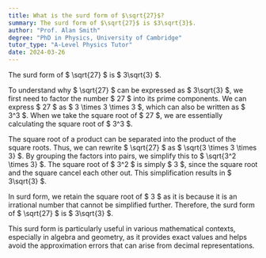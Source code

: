 ```yaml
---
title: What is the surd form of $\sqrt{27}$?
summary: The surd form of $\sqrt{27}$ is $3\sqrt{3}$.
author: "Prof. Alan Smith"
degree: "PhD in Physics, University of Cambridge"
tutor_type: "A-Level Physics Tutor"
date: 2024-03-26
---
```


The surd form of $ \sqrt{27} $ is $ 3\sqrt{3} $.

To understand why $ \sqrt{27} $ can be expressed as $ 3\sqrt{3} $, we first need to factor the number $ 27 $ into its prime components. We can express $ 27 $ as $ 3 \times 3 \times 3 $, which can also be written as $ 3^3 $. When we take the square root of $ 27 $, we are essentially calculating the square root of $ 3^3 $.

The square root of a product can be separated into the product of the square roots. Thus, we can rewrite $ \sqrt{27} $ as $ \sqrt{3 \times 3 \times 3} $. By grouping the factors into pairs, we simplify this to $ \sqrt{3^2 \times 3} $. The square root of $ 3^2 $ is simply $ 3 $, since the square root and the square cancel each other out. This simplification results in $ 3\sqrt{3} $.

In surd form, we retain the square root of $ 3 $ as it is because it is an irrational number that cannot be simplified further. Therefore, the surd form of $ \sqrt{27} $ is $ 3\sqrt{3} $. 

This surd form is particularly useful in various mathematical contexts, especially in algebra and geometry, as it provides exact values and helps avoid the approximation errors that can arise from decimal representations.
    